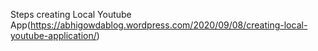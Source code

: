 
Steps creating Local Youtube App(https://abhigowdablog.wordpress.com/2020/09/08/creating-local-youtube-application/)
